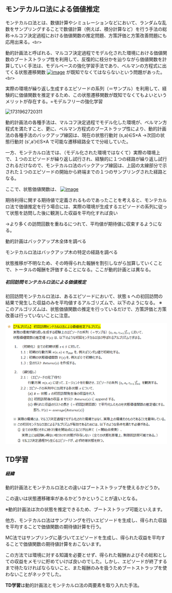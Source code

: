 ## モンテカルロ法による価値推定

モンテカルロ法とは、数値計算やシミュレーションなどにおいて、ランダムな乱数をサンプリングすることで数値計算（例えば、積分計算など）を行う手法の総称→ルコフ決定過程における価値関数の推定問題、方策評価と方策改善問題にも応用出来る。`<br>`

動的計画法と呼ばれる、マルコフ決定過程でモデル化された環境における価値関数のブートストラップ性を利用して、反復的に枝分かを辿りながら価値関数を計算していく手法は、モデルベースの強化学習手法であり、ベルマンの方程式に出てくる状態遷移関数 [![image](https://user-images.githubusercontent.com/25688193/50039765-09637080-007b-11e9-8694-e28e343c2bb7.png)](https://user-images.githubusercontent.com/25688193/50039765-09637080-007b-11e9-8694-e28e343c2bb7.png) が既知でなくてはならないという問題があった。`<br>`

実際の環境が繰り返し生成するエピソードの系列（＝サンプル）を利用して、経験的に価値関数を推定するため、この状態遷移関数が既知でなくてもよいというメリットが存在する。=モデルフリーの強化学習

![1731962720311](image/document/1731962720311.png)

動的計画法の各種手法は、マルコフ決定過程でモデル化した環境が、ベルマン方程式を満たすこと、更に、ベルマン方程式のブーストラップ性により、動的計画法の各種手法のバックアップ線図は、現在の状態行動対 (s,a)∈S×A →次回の状態行動対 (s′,a′)∈S×A で可能な遷移経路全てで分岐していた。

一方、モンテカルロ法では、（モデル化された環境ではなくて）実際の環境上で、１つのエピソードが繰り返し試行され、経験的に１つの経路が繰り返し試行されるだけなので、モンテカルロ法のバックアップ線図は、上図の太線部分で示された１つのエピソードの開始から終端までの１つのサンプリングされた経路となる。

ここで、状態価値関数は、
[![image](https://user-images.githubusercontent.com/25688193/50636865-059c7d00-0f9b-11e9-9c9f-5baa5479c22f.png)](https://user-images.githubusercontent.com/25688193/50636865-059c7d00-0f9b-11e9-9c9f-5baa5479c22f.png)

期待利得に関する期待値で定義されるものであったことを考えると、モンテカルロ法で価値推定を行う場合には、実際の環境が生成するエピソードの系列に従って状態を訪問した後に観測した収益を平均化すれば良い

→より多くの訪問回数を重ねるにつれて、平均値が期待値に収束するようになる。

動的計画はバックアップ木全体を調べる

モンテカルロ法はバックアップ木の特定の経路を調べる

状態推移が不明なため、その時得られた報酬を割引しながら加算していくことで、トータルの報酬を評価することになる。ここが動的計画とは異なる。

##### 初回訪問モンテカルロ法による価値推定

[](https://github.com/Yagami360/My_NoteBook/blob/master/%E6%83%85%E5%A0%B1%E5%B7%A5%E5%AD%A6/%E6%83%85%E5%A0%B1%E5%B7%A5%E5%AD%A6_%E6%A9%9F%E6%A2%B0%E5%AD%A6%E7%BF%92_%E5%BC%B7%E5%8C%96%E5%AD%A6%E7%BF%92.md#-%E5%88%9D%E5%9B%9E%E8%A8%AA%E5%95%8F%E3%83%A2%E3%83%B3%E3%83%86%E3%82%AB%E3%83%AB%E3%83%AD%E6%B3%95%E3%81%AB%E3%82%88%E3%82%8B%E4%BE%A1%E5%80%A4%E6%8E%A8%E5%AE%9A)

初回訪問モンテカルロ法は、あるエピソードにおいて、状態 s への初回訪問の結果で発生した収益のみを平均値するアルゴリズムで、以下のようになる。
※ このアルゴリズムは、状態価値関数の推定を行っているだけで、方策評価と方策改善は行っていないことに注意。

![1731963735044](image/document/1731963735044.png)

## TD学習

##### 経緯

動的計画法とモンテカルロ法との違いはブートストラップを使えるかどうか。

この違いは状態遷移確率があるかどうかということが違いとなる。

※動的計画法は次の状態を推定できるため、ブートストラップ可能といえます。

他方、モンテカルロ法はサンプリングを行いエピソードを生成し、得られた収益を平均することで価値関数の期待値計算を行う。

MC法ではサンプリングに基づいてエピソードを生成し、得られた収益を平均することで価値関数の期待値計算をおこないます。

この方法では環境に対する知識を必要とせず、得られた報酬およびその総和としての収益をメモリに貯めていけば良いのでした。しかし、エピソードが終了するまで待たなければならないこと、また報酬のみを扱うためブートストラップを使わないことがネックでした。

**TD学習**は動的計画法とモンテカルロ法の両要素を取り入れた手法。
